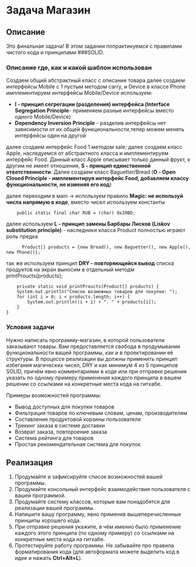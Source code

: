# Задача Магазин

## Описание
Это финальная задача! В этом задании попрактикуемся с правилами чистого кода и принципами ###SOLID.
### Описание  где, как и какой шаблон использован
Создаем общий абстрактный класс с описание товара
далее создаем интерфейсы Mobile с 1 пустым методом carry, и Device  в классе Phone имплементируем интерфейсы Mobile/Device
 используем:
 
 * **I - принцип сегрегации (разделения) интерфейса (Interface Segregation Principle**- применяем разные интерфейсы вместо одного Mobile/Device) 
 * **Dependency Inversion Principle** - разделив интерфейсы нет зависимости от их общей функциональности,тепер можем менять интерфейсы один на другой
 
 далее создаем интерфейс Food 1 методом sale; далее создаем класс Apple, наследуемся от абстрактного класса и имплементируем интерфейс Food. 
 Данный класс Apple описывает только данный фрукт, к другим не имеет отношения, **S - принцип единственной ответственности**.
 Далее создаем класс Baguetter/Bread (**О - Open Closed Principle - имплементируя интерфейс Food, добавляем
классу функциональности, не изменяя его код**)

далее переходим в мain -> используем правило **Magic: не используй числа напрямую в коде**, вместо чисел используем константы
        
        public static final char RUB = (char) 0x20BD;
    
далее используем **L - принцип замены Барбары Лисков (Liskov substitution principle)** - наследники класса Product полностью играют роль предка

          Product[] products = {new Bread(), new Baguetter(), new Apple(), new Phone()};
          
так же используем принцип **DRY - повторяющийся вывод** списка продуктов на экран выносим в отдельный методм printProucts(products);
        
        private static void printProucts(Product[] products) {
        System.out.println("Список возможных товаров для покупки: ");
        for (int i = 0; i < products.length; i++) {
            System.out.println((i + 1) + ". " + products[i]);
        }
    }

### Условия задачи
Нужно написать программу-магазин, в которой пользователи заказывают товары. Вам предоставляется свобода в продумывании функциональности вашей программы, как и в проектировании её структуры. В процессе реализации вы должны применить принцип избегания магических чисел, DRY и как минимум 4 из 5 принципов SOLID, причём явно комментариями в коде или при отправке решения указать по одному примеру применения каждого принципа в вашем решении со ссылками на конкретные места кода на гитхабе.

Примеры возможностей программы:
* Вывод доступных для покупки товаров
* Фильтрация товаров по ключевым словам, ценам, производителям
* Составление продуктовой корзины пользователя
* Трекинг заказа в системе доставки
* Возврат заказа, повтороение заказа
* Система рейтинга для товаров
* Простая рекомендательная система для покупок

## Реализация
1. Продумайте и зафиксируйте список возможностей вашей программы.
2. Продумайте консольный интерфейс взаимодействия пользователя с вашей программой.
3. Продумайте систему классов, которые вам понадобятся для реализации вашей программы.
4. Напишите вашу программу, явно применив вышеперечисленные принципы хорошего кода.
5. При отправке решения укажите, в чём именно было применение каждого этого принципа (по одному примеру) со ссылками на конкретные места кода на гитхабе.
6. Протестируйте работу программы. Не забывайте про правила форматирования кода (для автоформата можете выделить код в идее и нажать **Ctrl+Alt+L**).
